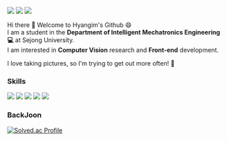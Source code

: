<a href="https://000321.tistory.com/" target="_blank"><img src="https://img.shields.io/badge/tistory-000000?style=flat-square&logo=Tistory&logoColor=white"/></a>
<a href="https://florentine-antelope-3ec.notion.site/2024-07e3a1b594aa472f8b7e3da678166733?pvs=4" target="_blank"><img src="https://img.shields.io/badge/notion-000000?style=flat-square&logo=notion&logoColor=white"/></a>
<a href="jdme123@naver.com" target="_blank"><img src="https://img.shields.io/badge/jdme123@naver.com-03C75A?style=flat-square&logo=Naver&logoColor=white"/></a>

Hi there 👋 Welcome to Hyangim's Github 😄  
I am a student in the **Department of Intelligent Mechatronics Engineering💻** at Sejong University.  
I am interested in **Computer Vision** research and **Front-end** development.

I love taking pictures, so I'm trying to get out more often! 📸

### Skills
<a href="" target="_blank"><img src="https://img.shields.io/badge/C-A8B9CC?style=flat-square&logo=C&logoColor=white"/></a>
<a href="" target="_blank"><img src="https://img.shields.io/badge/Python-3776AB?style=flat-square&logo=Python&logoColor=white"/></a>
<a href="" target="_blank"><img src="https://img.shields.io/badge/HTML5-E34F26?style=flat-square&logo=HTML5&logoColor=white"/></a>
<a href="" target="_blank"><img src="https://img.shields.io/badge/CSS3-1572B6?style=flat-square&logo=CSS3&logoColor=white"/></a>
<a href="" target="_blank"><img src="https://img.shields.io/badge/JavaScript-F7DF1E?style=flat-square&logo=JavaScript&logoColor=white"/></a>

### BackJoon
[![Solved.ac Profile](http://mazassumnida.wtf/api/v2/generate_badge?boj=khi8930)](https://solved.ac/khi8930/)
